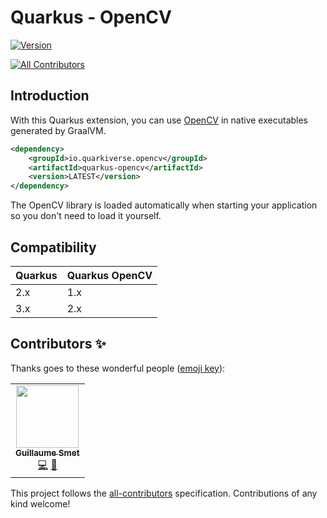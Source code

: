 # Quarkus - OpenCV

[![Version](https://img.shields.io/maven-central/v/io.quarkiverse.opencv/quarkus-opencv?logo=apache-maven&style=for-the-badge)](https://search.maven.org/artifact/io.quarkiverse.opencv/quarkus-opencv)
<!-- ALL-CONTRIBUTORS-BADGE:START - Do not remove or modify this section -->
[![All Contributors](https://img.shields.io/badge/all_contributors-1-orange.svg?style=for-the-badge)](#contributors-)
<!-- ALL-CONTRIBUTORS-BADGE:END -->

## Introduction

With this Quarkus extension, you can use [OpenCV](https://opencv.org/) in native executables generated by GraalVM.

```xml
<dependency>
    <groupId>io.quarkiverse.opencv</groupId>
    <artifactId>quarkus-opencv</artifactId>
    <version>LATEST</version>
</dependency>
```

The OpenCV library is loaded automatically when starting your application so you don't need to load it yourself.

## Compatibility

| Quarkus | Quarkus OpenCV |
|---------|----------------|
| 2.x     | 1.x            |
| 3.x     | 2.x            |

## Contributors ✨

Thanks goes to these wonderful people ([emoji key](https://allcontributors.org/docs/en/emoji-key)):

<!-- ALL-CONTRIBUTORS-LIST:START - Do not remove or modify this section -->
<!-- prettier-ignore-start -->
<!-- markdownlint-disable -->
<table>
  <tr>
    <td align="center"><a href="https://www.redhat.com/"><img src="https://avatars.githubusercontent.com/u/1279749?v=4?s=100" width="100px;" alt=""/><br /><sub><b>Guillaume Smet</b></sub></a><br /><a href="https://github.com/quarkiverse/quarkus-opencv/commits?author=gsmet" title="Code">💻</a> <a href="#maintenance-gsmet" title="Maintenance">🚧</a></td>
  </tr>
</table>

<!-- markdownlint-restore -->
<!-- prettier-ignore-end -->

<!-- ALL-CONTRIBUTORS-LIST:END -->

This project follows the [all-contributors](https://github.com/all-contributors/all-contributors) specification. Contributions of any kind welcome!
